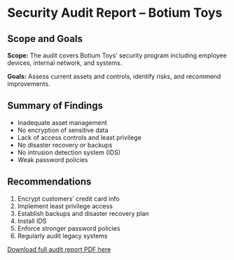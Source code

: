 # Security Audit Report – Botium Toys

## Scope and Goals

**Scope:** The audit covers Botium Toys’ security program including employee devices, internal network, and systems.

**Goals:** Assess current assets and controls, identify risks, and recommend improvements.

## Summary of Findings

- Inadequate asset management  
- No encryption of sensitive data  
- Lack of access controls and least privilege  
- No disaster recovery or backups  
- No intrusion detection system (IDS)  
- Weak password policies  

## Recommendations

1. Encrypt customers’ credit card info  
2. Implement least privilege access  
3. Establish backups and disaster recovery plan  
4. Install IDS  
5. Enforce stronger password policies  
6. Regularly audit legacy systems

[Download full audit report PDF here](./botium_security_audit.pdf)
